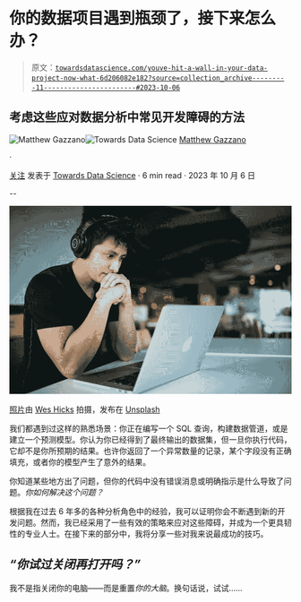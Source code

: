 # 你的数据项目遇到瓶颈了，接下来怎么办？

> 原文：[`towardsdatascience.com/youve-hit-a-wall-in-your-data-project-now-what-6d206082e182?source=collection_archive---------11-----------------------#2023-10-06`](https://towardsdatascience.com/youve-hit-a-wall-in-your-data-project-now-what-6d206082e182?source=collection_archive---------11-----------------------#2023-10-06)

## 考虑这些应对数据分析中常见开发障碍的方法

[](https://medium.com/@mattgazzano?source=post_page-----6d206082e182--------------------------------)![Matthew Gazzano](https://medium.com/@mattgazzano?source=post_page-----6d206082e182--------------------------------)[](https://towardsdatascience.com/?source=post_page-----6d206082e182--------------------------------)![Towards Data Science](https://towardsdatascience.com/?source=post_page-----6d206082e182--------------------------------) [Matthew Gazzano](https://medium.com/@mattgazzano?source=post_page-----6d206082e182--------------------------------)

·

[关注](https://medium.com/m/signin?actionUrl=https%3A%2F%2Fmedium.com%2F_%2Fsubscribe%2Fuser%2F626000912ce9&operation=register&redirect=https%3A%2F%2Ftowardsdatascience.com%2Fyouve-hit-a-wall-in-your-data-project-now-what-6d206082e182&user=Matthew+Gazzano&userId=626000912ce9&source=post_page-626000912ce9----6d206082e182---------------------post_header-----------) 发表于 [Towards Data Science](https://towardsdatascience.com/?source=post_page-----6d206082e182--------------------------------) · 6 min read · 2023 年 10 月 6 日

--

[](https://medium.com/m/signin?actionUrl=https%3A%2F%2Fmedium.com%2F_%2Fbookmark%2Fp%2F6d206082e182&operation=register&redirect=https%3A%2F%2Ftowardsdatascience.com%2Fyouve-hit-a-wall-in-your-data-project-now-what-6d206082e182&source=-----6d206082e182---------------------bookmark_footer-----------)![](img/f5086177c5e7b48325083f0f1cfffe36.png)

[照片](https://unsplash.com/photos/4-EeTnaC1S4)由 [Wes Hicks](https://unsplash.com/@sickhews) 拍摄，发布在 [Unsplash](https://unsplash.com/)

我们都遇到过这样的熟悉场景：你正在编写一个 SQL 查询，构建数据管道，或是建立一个预测模型。你认为你已经得到了最终输出的数据集，但一旦你执行代码，它却不是你所预期的结果。也许你返回了一个异常数量的记录，某个字段没有正确填充，或者你的模型产生了意外的结果。

你知道某些地方出了问题，但你的代码中没有错误消息或明确指示是什么导致了问题。*你如何解决这个问题？*

根据我在过去 6 年多的各种分析角色中的经验，我可以证明你会不断遇到新的开发问题。然而，我已经采用了一些有效的策略来应对这些障碍，并成为一个更具韧性的专业人士。在接下来的部分中，我将分享一些对我来说最成功的技巧。

## ***“你试过关闭再打开吗？”***

我不是指关闭你的电脑——而是重置*你的大脑*。换句话说，试试……
